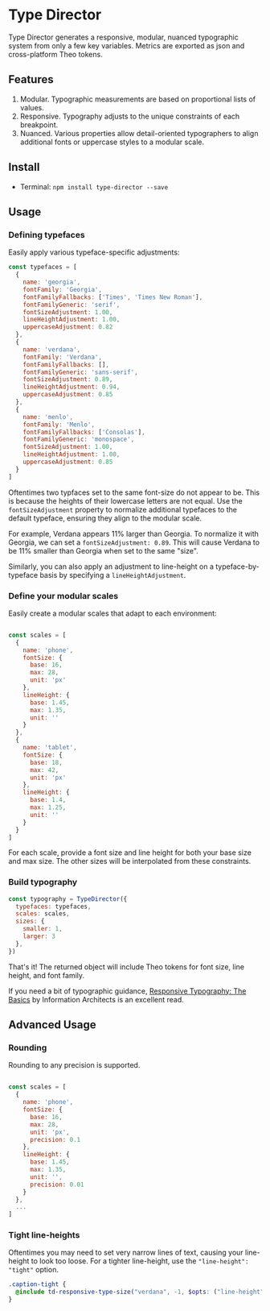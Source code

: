 
# Type Director

Type Director generates a responsive, modular, nuanced typographic system from only a few key variables. Metrics are exported as json and cross-platform Theo tokens.



## Features

1. Modular. Typographic measurements are based on proportional lists of values. 
2. Responsive. Typography adjusts to the unique constraints of each breakpoint.
3. Nuanced. Various properties allow detail-oriented typographers to align additional fonts or uppercase styles to a modular scale.



## Install 

* Terminal: `npm install type-director --save`



## Usage

### Defining typefaces

Easily apply various typeface-specific adjustments: 

```js
const typefaces = [
  {
    name: 'georgia',
    fontFamily: 'Georgia',
    fontFamilyFallbacks: ['Times', 'Times New Roman'], 
    fontFamilyGeneric: 'serif',
    fontSizeAdjustment: 1.00,
    lineHeightAdjustment: 1.00,
    uppercaseAdjustment: 0.82
  },
  {
    name: 'verdana',
    fontFamily: 'Verdana',
    fontFamilyFallbacks: [],
    fontFamilyGeneric: 'sans-serif',
    fontSizeAdjustment: 0.89,
    lineHeightAdjustment: 0.94,
    uppercaseAdjustment: 0.85
  },
  {
    name: 'menlo',
    fontFamily: 'Menlo',
    fontFamilyFallbacks: ['Consolas'],
    fontFamilyGeneric: 'monospace',
    fontSizeAdjustment: 1.00,
    lineHeightAdjustment: 1.00,
    uppercaseAdjustment: 0.85
  }
]

```

Oftentimes two typfaces set to the same font-size do not appear to be. This is because the heights of their lowercase letters are not equal. Use the `fontSizeAdjustment` property to normalize additional typefaces to the default typeface, ensuring they align to the modular scale.

For example, Verdana appears 11% larger than Georgia. To normalize it with Georgia, we can set a `fontSizeAdjustment: 0.89`. This will cause Verdana to be 11% smaller than Georgia when set to the same "size".

Similarly, you can also apply an adjustment to line-height on a typeface-by-typeface basis by specifying a `lineHeightAdjustment`.


### Define your modular scales

Easily create a modular scales that adapt to each environment:

```js

const scales = [ 
  {
    name: 'phone',
    fontSize: {
      base: 16,
      max: 28,
      unit: 'px'
    },
    lineHeight: {
      base: 1.45,
      max: 1.35,
      unit: ''
    }
  },
  {
    name: 'tablet',
    fontSize: {
      base: 18,
      max: 42,
      unit: 'px'
    },
    lineHeight: {
      base: 1.4,
      max: 1.25,
      unit: ''
    }
  }
]
```
For each scale, provide a font size and line height for both your base size and max size. The other sizes will be interpolated from these constraints.



### Build typography

```js
const typography = TypeDirector({
  typefaces: typefaces,
  scales: scales,
  sizes: {
    smaller: 1,
    larger: 3
  },
})
```

That's it! The returned object will include Theo tokens for font size, line height, and font family.

If you need a bit of typographic guidance, [Responsive Typography: The Basics](https://ia.net/know-how/responsive-typography-the-basics 'Responsive Typography: The Basics') by Information Architects is an excellent read.


## Advanced Usage

### Rounding 

Rounding to any precision is supported. 

```js

const scales = [ 
  {
    name: 'phone',
    fontSize: {
      base: 16,
      max: 28,
      unit: 'px',
      precision: 0.1
    },
    lineHeight: {
      base: 1.45,
      max: 1.35,
      unit: '',
      precision: 0.01
    }
  },
  ...
]
```

### Tight line-heights

Oftentimes you may need to set very narrow lines of text, causing your line-height to look too loose. For a tighter line-height, use the `"line-height": "tight"` option.

```scss
.caption-tight { 
  @include td-responsive-type-size("verdana", -1, $opts: ("line-height": "tight"));
}
```
